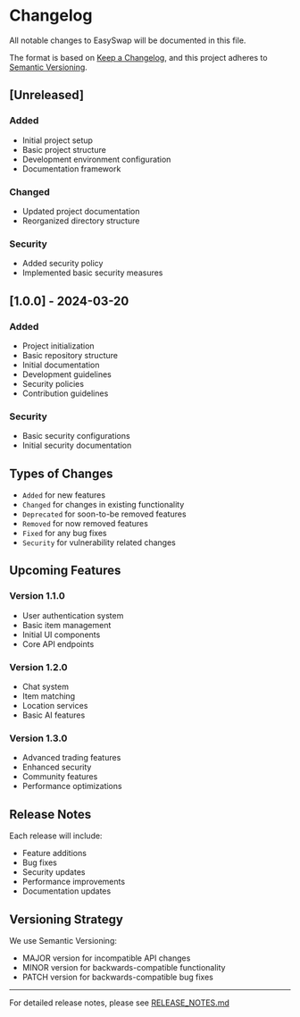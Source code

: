 # Changelog

All notable changes to EasySwap will be documented in this file.

The format is based on [Keep a Changelog](https://keepachangelog.com/en/1.0.0/),
and this project adheres to [Semantic Versioning](https://semver.org/spec/v2.0.0.html).

## [Unreleased]

### Added
- Initial project setup
- Basic project structure
- Development environment configuration
- Documentation framework

### Changed
- Updated project documentation
- Reorganized directory structure

### Security
- Added security policy
- Implemented basic security measures

## [1.0.0] - 2024-03-20

### Added
- Project initialization
- Basic repository structure
- Initial documentation
- Development guidelines
- Security policies
- Contribution guidelines

### Security
- Basic security configurations
- Initial security documentation

## Types of Changes

- `Added` for new features
- `Changed` for changes in existing functionality
- `Deprecated` for soon-to-be removed features
- `Removed` for now removed features
- `Fixed` for any bug fixes
- `Security` for vulnerability related changes

## Upcoming Features

### Version 1.1.0
- User authentication system
- Basic item management
- Initial UI components
- Core API endpoints

### Version 1.2.0
- Chat system
- Item matching
- Location services
- Basic AI features

### Version 1.3.0
- Advanced trading features
- Enhanced security
- Community features
- Performance optimizations

## Release Notes

Each release will include:
- Feature additions
- Bug fixes
- Security updates
- Performance improvements
- Documentation updates

## Versioning Strategy

We use Semantic Versioning:
- MAJOR version for incompatible API changes
- MINOR version for backwards-compatible functionality
- PATCH version for backwards-compatible bug fixes

---

For detailed release notes, please see [RELEASE_NOTES.md](RELEASE_NOTES.md) 